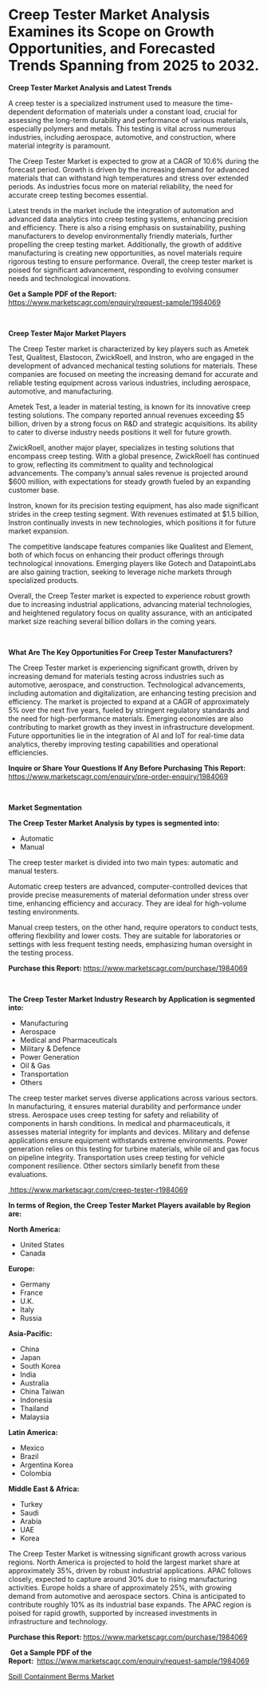 <p><h1>Creep Tester Market Analysis Examines its Scope on Growth Opportunities, and Forecasted Trends Spanning from 2025 to 2032.</h1></p><p><strong>Creep Tester Market Analysis and Latest Trends</strong></p>
<p><p>A creep tester is a specialized instrument used to measure the time-dependent deformation of materials under a constant load, crucial for assessing the long-term durability and performance of various materials, especially polymers and metals. This testing is vital across numerous industries, including aerospace, automotive, and construction, where material integrity is paramount.</p><p>The Creep Tester Market is expected to grow at a CAGR of 10.6% during the forecast period. Growth is driven by the increasing demand for advanced materials that can withstand high temperatures and stress over extended periods. As industries focus more on material reliability, the need for accurate creep testing becomes essential. </p><p>Latest trends in the market include the integration of automation and advanced data analytics into creep testing systems, enhancing precision and efficiency. There is also a rising emphasis on sustainability, pushing manufacturers to develop environmentally friendly materials, further propelling the creep testing market. Additionally, the growth of additive manufacturing is creating new opportunities, as novel materials require rigorous testing to ensure performance. Overall, the creep tester market is poised for significant advancement, responding to evolving consumer needs and technological innovations.</p></p>
<p><strong>Get a Sample PDF of the Report:&nbsp;</strong> <a href="https://www.marketscagr.com/enquiry/request-sample/1984069?utm_campaign=3191&utm_medium=2&utm_source=Github&utm_content=ia&utm_term=08042025&utm_id=creep-tester">https://www.marketscagr.com/enquiry/request-sample/1984069</a></p>
<p>&nbsp;</p>
<p><strong>Creep Tester Major Market Players</strong></p>
<p><p>The Creep Tester market is characterized by key players such as Ametek Test, Qualitest, Elastocon, ZwickRoell, and Instron, who are engaged in the development of advanced mechanical testing solutions for materials. These companies are focused on meeting the increasing demand for accurate and reliable testing equipment across various industries, including aerospace, automotive, and manufacturing.</p><p>Ametek Test, a leader in material testing, is known for its innovative creep testing solutions. The company reported annual revenues exceeding $5 billion, driven by a strong focus on R&D and strategic acquisitions. Its ability to cater to diverse industry needs positions it well for future growth.</p><p>ZwickRoell, another major player, specializes in testing solutions that encompass creep testing. With a global presence, ZwickRoell has continued to grow, reflecting its commitment to quality and technological advancements. The company’s annual sales revenue is projected around $600 million, with expectations for steady growth fueled by an expanding customer base.</p><p>Instron, known for its precision testing equipment, has also made significant strides in the creep testing segment. With revenues estimated at $1.5 billion, Instron continually invests in new technologies, which positions it for future market expansion.</p><p>The competitive landscape features companies like Qualitest and Element, both of which focus on enhancing their product offerings through technological innovations. Emerging players like Gotech and DatapointLabs are also gaining traction, seeking to leverage niche markets through specialized products.</p><p>Overall, the Creep Tester market is expected to experience robust growth due to increasing industrial applications, advancing material technologies, and heightened regulatory focus on quality assurance, with an anticipated market size reaching several billion dollars in the coming years.</p></p>
<p>&nbsp;</p>
<p><strong>What Are The Key Opportunities For Creep Tester Manufacturers?</strong></p>
<p><p>The Creep Tester market is experiencing significant growth, driven by increasing demand for materials testing across industries such as automotive, aerospace, and construction. Technological advancements, including automation and digitalization, are enhancing testing precision and efficiency. The market is projected to expand at a CAGR of approximately 5% over the next five years, fueled by stringent regulatory standards and the need for high-performance materials. Emerging economies are also contributing to market growth as they invest in infrastructure development. Future opportunities lie in the integration of AI and IoT for real-time data analytics, thereby improving testing capabilities and operational efficiencies.</p></p>
<p><strong>Inquire or Share Your Questions If Any Before Purchasing This Report:</strong> <a href="https://www.marketscagr.com/enquiry/pre-order-enquiry/1984069?utm_campaign=3191&utm_medium=2&utm_source=Github&utm_content=ia&utm_term=08042025&utm_id=creep-tester">https://www.marketscagr.com/enquiry/pre-order-enquiry/1984069</a></p>
<p>&nbsp;</p>
<p><strong>Market Segmentation</strong></p>
<p><strong>The Creep Tester Market Analysis by types is segmented into:</strong></p>
<p><ul><li>Automatic</li><li>Manual</li></ul></p>
<p><p>The creep tester market is divided into two main types: automatic and manual testers. </p><p>Automatic creep testers are advanced, computer-controlled devices that provide precise measurements of material deformation under stress over time, enhancing efficiency and accuracy. They are ideal for high-volume testing environments.</p><p>Manual creep testers, on the other hand, require operators to conduct tests, offering flexibility and lower costs. They are suitable for laboratories or settings with less frequent testing needs, emphasizing human oversight in the testing process.</p></p>
<p><strong>Purchase this Report:&nbsp;</strong><a href="https://www.marketscagr.com/purchase/1984069?utm_campaign=3191&utm_medium=2&utm_source=Github&utm_content=ia&utm_term=08042025&utm_id=creep-tester">https://www.marketscagr.com/purchase/1984069</a></p>
<p>&nbsp;</p>
<p><strong>The Creep Tester Market Industry Research by Application is segmented into:</strong></p>
<p><ul><li>Manufacturing</li><li>Aerospace</li><li>Medical and Pharmaceuticals</li><li>Military & Defence</li><li>Power Generation</li><li>Oil & Gas</li><li>Transportation</li><li>Others</li></ul></p>
<p><p>The creep tester market serves diverse applications across various sectors. In manufacturing, it ensures material durability and performance under stress. Aerospace uses creep testing for safety and reliability of components in harsh conditions. In medical and pharmaceuticals, it assesses material integrity for implants and devices. Military and defense applications ensure equipment withstands extreme environments. Power generation relies on this testing for turbine materials, while oil and gas focus on pipeline integrity. Transportation uses creep testing for vehicle component resilience. Other sectors similarly benefit from these evaluations.</p></p>
<p><a href="https://www.marketscagr.com/creep-tester-r1984069?utm_campaign=3191&utm_medium=2&utm_source=Github&utm_content=ia&utm_term=08042025&utm_id=creep-tester">&nbsp;https://www.marketscagr.com/creep-tester-r1984069</a></p>
<p><strong>In terms of Region, the Creep Tester Market Players available by Region are:</strong></p>
<p>
    <p> <strong> North America: </strong>
        <ul>
            <li>United States</li>
            <li>Canada</li>
        </ul>
        </p> 
    <p> <strong> Europe: </strong>
        <ul>
            <li>Germany</li>
            <li>France</li>
            <li>U.K.</li>
            <li>Italy</li>
            <li>Russia</li>
        </ul>
        </p> 
    <p> <strong> Asia-Pacific: </strong>
        <ul>
            <li>China</li>
            <li>Japan</li>
            <li>South Korea</li>
            <li>India</li>
            <li>Australia</li>
            <li>China Taiwan</li>
            <li>Indonesia</li>
            <li>Thailand</li>
            <li>Malaysia</li>
        </ul>
        </p> 
    <p> <strong> Latin America: </strong>
        <ul>
            <li>Mexico</li>
            <li>Brazil</li>
            <li>Argentina Korea</li>
            <li>Colombia</li>
        </ul>
        </p> 
    <p> <strong> Middle East & Africa: </strong>
        <ul>
            <li>Turkey</li>
            <li>Saudi</li>
            <li>Arabia</li>
            <li>UAE</li>
            <li>Korea</li>
        </ul>
    </p>
    </p>
<p><p>The Creep Tester Market is witnessing significant growth across various regions. North America is projected to hold the largest market share at approximately 35%, driven by robust industrial applications. APAC follows closely, expected to capture around 30% due to rising manufacturing activities. Europe holds a share of approximately 25%, with growing demand from automotive and aerospace sectors. China is anticipated to contribute roughly 10% as its industrial base expands. The APAC region is poised for rapid growth, supported by increased investments in infrastructure and technology.</p></p>
<p><strong>Purchase this Report: </strong><a href="https://www.marketscagr.com/purchase/1984069?utm_campaign=3191&utm_medium=2&utm_source=Github&utm_content=ia&utm_term=08042025&utm_id=creep-tester">https://www.marketscagr.com/purchase/1984069</a></p>
<p>&nbsp;<strong>Get a Sample PDF of the Report:&nbsp;&nbsp;</strong><a href="https://www.marketscagr.com/enquiry/request-sample/1984069?utm_campaign=3191&utm_medium=2&utm_source=Github&utm_content=ia&utm_term=08042025&utm_id=creep-tester">https://www.marketscagr.com/enquiry/request-sample/1984069</a></p>
<p><strong></strong></p>
<p><p><a href="https://github.com/saeiddaemo/Market-Research-Report-List-1/blob/main/spill-containment-berms-market.md?utm_campaign=3191&utm_medium=2&utm_source=Github&utm_content=ia&utm_term=08042025&utm_id=creep-tester">Spill Containment Berms Market</a></p></p>